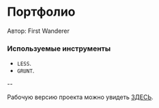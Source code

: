 # Портфолио

Автор: First Wanderer

### Используемые инструменты

* `LESS`.
* `GRUNT`.

--

Рабочую версию проекта можно увидеть [ЗДЕСЬ](http://first-wanderer.esy.es).
